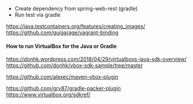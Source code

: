* Create dependency from spring-web-rest (gradle)
* Run test via gradle

https://java.testcontainers.org/features/creating_images/
https://github.com/guigarage/vagrant-binding

#### How to run VirtualBox for the Java or Gradle

https://donhk.wordpress.com/2018/04/29/virtualboxs-java-sdk-overview/
https://github.com/donhk/vbox-sdk-sample/tree/master

https://github.com/alexec/maven-vbox-plugin

https://github.com/grv87/gradle-packer-plugin
https://www.virtualbox.org/sdkref/
